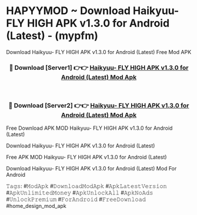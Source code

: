 # HAPYYMOD ~ Download Haikyuu- FLY HIGH APK v1.3.0 for Android (Latest) - (mypfm)
Download Haikyuu- FLY HIGH APK v1.3.0 for Android (Latest) Free Mod APK

<div align="center">
<h3>🔴 Download [Server1] 👉👉 <a href="https://apk-comot.site?title=Haikyuu-_FLY_HIGH_APK_v1.3.0_for_Android_(Latest)">Haikyuu- FLY HIGH APK v1.3.0 for Android (Latest) Mod Apk</a></h3><br>

<h3>🔴 Download [Server2] 👉👉 <a href="https://apk-comot.site?title=Haikyuu-_FLY_HIGH_APK_v1.3.0_for_Android_(Latest)">Haikyuu- FLY HIGH APK v1.3.0 for Android (Latest) Mod Apk</a></h3>
</div>


Free Download APK MOD Haikyuu- FLY HIGH APK v1.3.0 for Android (Latest)

Download Haikyuu- FLY HIGH APK v1.3.0 for Android (Latest) 

Free APK MOD Haikyuu- FLY HIGH APK v1.3.0 for Android (Latest) 

Download Haikyuu- FLY HIGH APK v1.3.0 for Android (Latest) Mod For Android

𝚃𝚊𝚐𝚜: #𝙼𝚘𝚍𝙰𝚙𝚔 #𝙳𝚘𝚠𝚗𝚕𝚘𝚊𝚍𝙼𝚘𝚍𝙰𝚙𝚔 #𝙰𝚙𝚔𝙻𝚊𝚝𝚎𝚜𝚝𝚅𝚎𝚛𝚜𝚒𝚘𝚗 #𝙰𝚙𝚔𝚄𝚗𝚕𝚒𝚖𝚒𝚝𝚎𝚍𝙼𝚘𝚗𝚎𝚢 #𝙰𝚙𝚔𝚄𝚗𝚕𝚘𝚌𝚔𝙰𝚕𝚕 #𝙰𝚙𝚔𝙽𝚘𝙰𝚍𝚜 #𝚄𝚗𝚕𝚘𝚌𝚔𝙿𝚛𝚎𝚖𝚒𝚞𝚖 #𝙵𝚘𝚛𝙰𝚗𝚍𝚛𝚘𝚒𝚍 #𝙵𝚛𝚎𝚎𝙳𝚘𝚠𝚗𝚕𝚘𝚊𝚍 #home_design_mod_apk